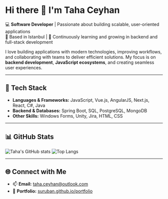 # Hi there 👋 I'm Taha Ceyhan

💻 **Software Developer** | Passionate about building scalable, user-oriented applications  
📍 Based in Istanbul | 🌱 Continuously learning and growing in backend and full-stack development  

I love building applications with modern technologies, improving workflows, and collaborating with teams to deliver efficient solutions. My focus is on **backend development**, **JavaScript ecosystems**, and creating seamless user experiences.

---

## 🔧 Tech Stack
- **Languages & Frameworks:** JavaScript, Vue.js, AngularJS, Next.js, React, C#, Java  
- **Backend & Databases:** Spring Boot, SQL, PostgreSQL, MongoDB  
- **Other Skills:** Windows Forms, Unity, Jira, HTML, CSS  

---

## 📊 GitHub Stats
![Taha's GitHub stats](https://github-readme-stats.vercel.app/api?username=suruban&show_icons=true&theme=dark)
![Top Langs](https://github-readme-stats.vercel.app/api/top-langs/?username=suruban&layout=compact&theme=dark)

---

## 🌐 Connect with Me
- 📫 **Email:** [taha.ceyhan@outlook.com](mailto:taha.ceyhan@outlook.com)  
- 💼 **Portfolio:** [suruban.github.io/portfolio](https://suruban.github.io/portfolio)
